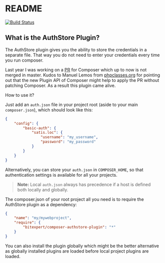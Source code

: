 README
======

[![Build Status](https://travis-ci.org/bitExpert/composer-authstore-plugin.svg?branch=release/r0.2.0)](https://travis-ci.org/bitExpert/composer-authstore-plugin)

What is the AuthStore Plugin?
----------------

The AuthStore plugin gives you the ability to store the credentials in a separate file.
That way you do not need to enter your credentials every time you run composer.

Last year I was working on a [PR](https://github.com/composer/composer/issues/1862) for Composer which up to now
is not merged in master. Kudos to Manuel Lemos from [phpclasses.org](http://phpclasses.org) for pointing out
that the new Plugin API of Composer might help to apply the PR without patching Composer. As a result this plugin
came alive.

How to use it?


Just add an `auth.json` file in your project root (aside to your main `composer.json`), which should look like this:

```json
{
    "config": {
        "basic-auth": {
            "satis.loc": {
                "username": "my_username",
                "password": "my_password"
            }
        }
    }
}
```

Alternatively, you can store your `auth.json` in `COMPOSER_HOME`, so that authentication settings is available
for all your projects.

> **Note:** Local `auth.json` always has precedence if a host is defined both locally and globally.


The composer.json of your root project all you need is to require the AuthStore plugin
as a dependency:

```json
{
    "name": "my/mywebproject",
    "require": {
        "bitexpert/composer-authstore-plugin": "*"
    }
}
```

You can also install the plugin globally which might be the better alternative as globally
installed plugins are loaded before local project plugins are loaded.
